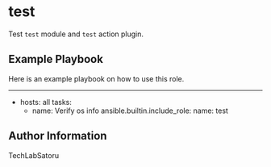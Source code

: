 test
=========

Test `test` module and `test` action plugin.

Example Playbook
----------------

Here is an example playbook on how to use this role.

---

- hosts: all
  tasks:
    - name: Verify os info
      ansible.builtin.include_role:
        name: test

Author Information
------------------

TechLabSatoru
